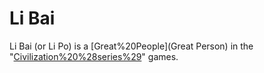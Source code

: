 # Li Bai

Li Bai (or Li Po) is a [Great%20People](Great Person) in the "[Civilization%20%28series%29](Civilization)" games.